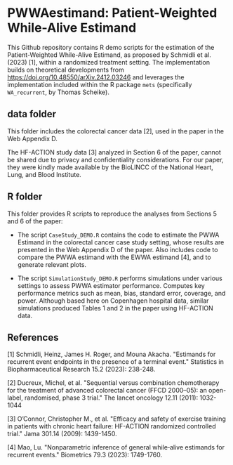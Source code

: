 # PWWAestimand: Patient-Weighted While-Alive Estimand

This Github repository contains R demo scripts for the estimation 
of the Patient-Weighted While-Alive Estimand, 
as proposed by Schmidli et al. (2023) [1], within a randomized treatment setting. 
The implementation builds on theoretical developments from https://doi.org/10.48550/arXiv.2412.03246
and leverages the implementation included within the R package `mets` 
(specifically `WA_recurrent`, by Thomas Scheike).

## data folder
This folder includes the colorectal cancer data [2], used in the paper
in the Web Appendix D.

The HF-ACTION study data [3] analyzed in Section 6 of the paper, 
cannot be shared due to privacy and confidentiality considerations.
For our paper, they were kindly made available 
by the BioLINCC of the National Heart, Lung, and Blood Institute.



## R folder
This folder provides R scripts to reproduce the analyses from Sections 5 and 6 of the paper:

* The script `CaseStudy_DEMO.R` contains the code to estimate the PWWA Estimand
in the colorectal cancer case study setting, whose results are presented in the Web Appendix D of the paper.
Also includes code to compare the PWWA estimand with the EWWA estimand [4], and to generate relevant plots.

* The script `SimulationStudy_DEMO.R` performs simulations under various settings to assess PWWA estimator performance.
Computes key performance metrics such as mean, bias, standard error, coverage, and power.
Although based here on Copenhagen hospital data, 
similar simulations produced Tables 1 and 2 in the paper using HF-ACTION data.


## References
[1] Schmidli, Heinz, James H. Roger, and Mouna Akacha. "Estimands for recurrent event endpoints in the presence of a terminal event." Statistics in Biopharmaceutical Research 15.2 (2023): 238-248.

[2] Ducreux, Michel, et al. "Sequential versus combination chemotherapy for the treatment of advanced colorectal cancer (FFCD 2000–05): an open-label, randomised, phase 3 trial." The lancet oncology 12.11 (2011): 1032-1044

[3] O’Connor, Christopher M., et al. "Efficacy and safety of exercise training in patients 
with chronic heart failure: HF-ACTION randomized controlled trial." Jama 301.14 (2009): 1439-1450.

[4] Mao, Lu. "Nonparametric inference of general while‐alive estimands for recurrent events." Biometrics 79.3 (2023): 1749-1760.

